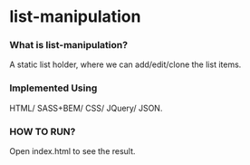 # list-manipulation

### What is list-manipulation?
A static list holder, where we can add/edit/clone the list items.

### Implemented Using
HTML/ SASS+BEM/ CSS/ JQuery/ JSON.

### HOW TO RUN?
Open index.html to see the result.
